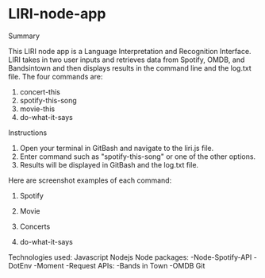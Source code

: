 # LIRI-node-app

Summary

This LIRI node app is a Language Interpretation and Recognition Interface. LIRI takes in two user inputs and retrieves data from Spotify, OMDB, and Bandsintown and then displays results in the command line and the log.txt file. The four commands are:

1) concert-this
2) spotify-this-song
3) movie-this
4) do-what-it-says

Instructions

1) Open your terminal in GitBash and navigate to the liri.js file. 
2) Enter command such as "spotify-this-song" or one of the other options.
3) Results will be displayed in GitBash and the log.txt file.

Here are screenshot examples of each command:

1) Spotify


2) Movie


3) Concerts


4) do-what-it-says


Technologies used:
Javascript
Nodejs
Node packages:
    -Node-Spotify-API
    -DotEnv
    -Moment
    -Request
APIs:
    -Bands in Town
    -OMDB
Git        